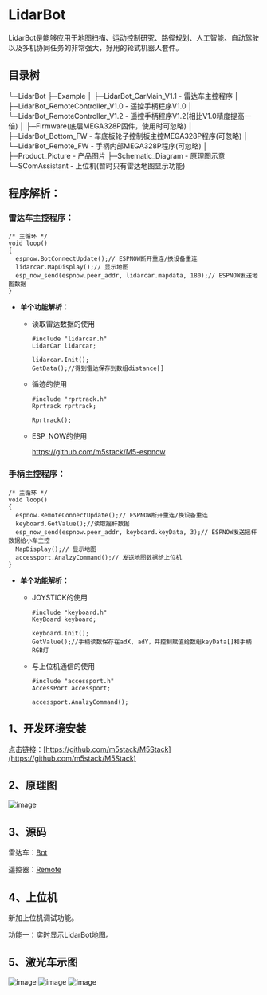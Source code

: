 # LidarBot
   LidarBot是能够应用于地图扫描、运动控制研究、路径规划、人工智能、自动驾驶以及多机协同任务的非常强大，好用的轮式机器人套件。

## 目录树

└─LidarBot
    ├─Example
    │  ├─LidarBot_CarMain_V1.1 - 雷达车主控程序
    │  ├─LidarBot_RemoteController_V1.0 - 遥控手柄程序V1.0
    │  └─LidarBot_RemoteController_V1.2 - 遥控手柄程序V1.2(相比V1.0精度提高一倍)
    │
    ├─Firmware(底层MEGA328P固件，使用时可忽略)
    │  ├─LidarBot_Bottom_FW - 车底板轮子控制板主控MEGA328P程序(可忽略)
    │  └─LidarBot_Remote_FW - 手柄内部MEGA328P程序(可忽略)
    │
    ├─Product_Picture - 产品图片
    ├─Schematic_Diagram - 原理图示意
    └─SComAssistant - 上位机(暂时只有雷达地图显示功能)

## 程序解析：

### **雷达车主控程序：**

```arduino
/* 主循环 */
void loop()
{
  espnow.BotConnectUpdate();// ESPNOW断开重连/换设备重连
  lidarcar.MapDisplay();// 显示地图
  esp_now_send(espnow.peer_addr, lidarcar.mapdata, 180);// ESPNOW发送地图数据
}
```

* **单个功能解析：**

   * 读取雷达数据的使用

      ```arduino
      #include "lidarcar.h"
      LidarCar lidarcar;

      lidarcar.Init();
      GetData();//得到雷达保存到数组distance[]
      ```

   * 循迹的使用

      ```arduino
      #include "rprtrack.h"
      Rprtrack rprtrack;

      Rprtrack();
      ```

   * ESP_NOW的使用

      https://github.com/m5stack/M5-espnow


### **手柄主控程序：**

```arduino
/* 主循环 */
void loop()
{
  espnow.RemoteConnectUpdate();// ESPNOW断开重连/换设备重连
  keyboard.GetValue();//读取摇杆数据
  esp_now_send(espnow.peer_addr, keyboard.keyData, 3);// ESPNOW发送摇杆数据给小车主控
  MapDisplay();// 显示地图
  accessport.AnalzyCommand();// 发送地图数据给上位机
}
```

* **单个功能解析：**

   * JOYSTICK的使用

      ```arduino
      #include "keyboard.h"
      KeyBoard keyboard;

      keyboard.Init();
      GetValue();//手柄读数保存在adX, adY，并控制赋值给数组keyData[]和手柄RGB灯
      ```

   * 与上位机通信的使用

      ```arduino
      #include "accessport.h"
      AccessPort accessport;

      accessport.AnalzyCommand();
      ```

## 1、开发环境安装
   点击链接：[https://github.com/m5stack/M5Stack](https://github.com/m5stack/M5Stack)

## 2、原理图

![image](./LidarBot//Schematic_Diagram/576571642811095946.jpg)


## 3、源码

   雷达车：[Bot](https://github.com/m5stack/Applications-LidarBot/tree/master/LidarBot/Example/LidarBot_CarMain_V1.1)

   遥控器：[Remote](https://github.com/m5stack/Applications/tree/master/LidarBot/Firmware/Lidar_Remoter_FW/LidarBotRemote_M5)

## 4、上位机
   新加上位机调试功能。

   功能一：实时显示LidarBot地图。

## 5、激光车示图

![image](./LidarBot/Product_Picture/403212353277269881.jpg)
![image](./LidarBot/Product_Picture/545126402675232250.jpg)
![image](./LidarBot/Product_Picture/785202095111185304.jpg)
